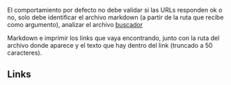 El comportamiento por defecto no debe validar si las URLs responden ok o no, solo debe identificar el archivo markdown (a partir de la ruta que recibe como argumento), analizar el archivo 
[buscador](https://www.google.com/)

Markdown e imprimir los links que vaya encontrando, junto con la ruta del archivo donde aparece y el texto que hay dentro del link (truncado a 50 caracteres).

## Links


